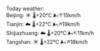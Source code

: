 Today weather:  
Beijing: ☀️   🌡️+20°C 🌬️↑15km/h  
Tianjin: ☁️   🌡️+22°C 🌬️↗19km/h  
Shijiazhuang: ☁️   🌡️+20°C 🌬️↖11km/h  
Tangshan: ☀️   🌡️+22°C 🌬️↗18km/h  
